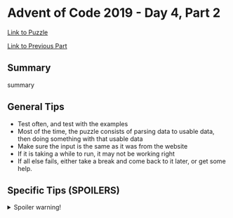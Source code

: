 # Advent of Code 2019 - Day 4, Part 2

[Link to Puzzle](https://adventofcode.com/2019/day/4#part2)

[Link to Previous Part](https://github.com/CodingAP/unofficial-aoc-syllabus/blob/main/years/2019/day4/part1.md)

## Summary
summary

## General Tips
- Test often, and test with the examples
- Most of the time, the puzzle consists of parsing data to usable data, then doing something with that usable data
- Make sure the input is the same as it was from the website
- If it is taking a while to run, it may not be working right
- If all else fails, either take a break and come back to it later, or get some help.

## Specific Tips (SPOILERS)
<details> <summary>Spoiler warning!</summary>

specific tips

</details>